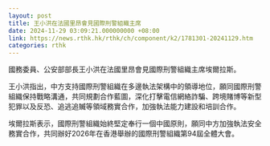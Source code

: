 ```yaml
---
layout: post
title: 王小洪在法國里昂會見國際刑警組織主席
date: 2024-11-29 03:09:21.000000000 +08:00
link: https://news.rthk.hk/rthk/ch/component/k2/1781301-20241129.htm
categories: rthk
---
```


國務委員、公安部部長王小洪在法國里昂會見國際刑警組織主席埃爾拉斯。

王小洪指出，中方支持國際刑警組織在多邊執法架構中的領導地位，願同國際刑警組織保持戰略溝通，共同規劃合作藍圖，深化打擊電信網絡詐騙、跨境賭博等新型犯罪以及反恐、追逃追贓等領域務實合作，加強執法能力建設和培訓合作。

埃爾拉斯表示，國際刑警組織始終堅定奉行一個中國原則，願同中方加強執法安全務實合作，共同辦好2026年在香港舉辦的國際刑警組織第94屆全體大會。
　　
